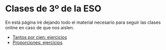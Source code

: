 
# Clases de 3º de la ESO

En está página iré dejando todo el material necesario para seguir las clases
online en caso de que nos aislen.

* [Tantos por cien: ejercicios](e3_tantos_por_cien_ct.pdf)
* [Proporciones: ejercicios](e3_proporciones_ct.pdf)
